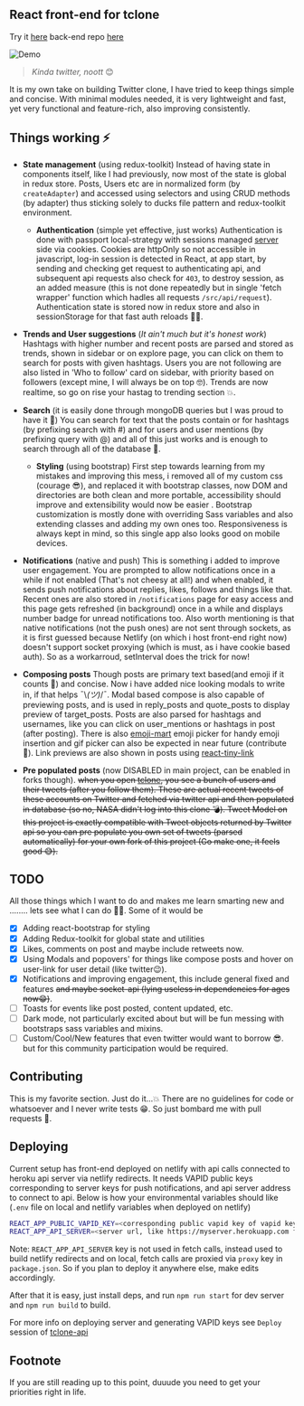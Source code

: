 ## React front-end for tclone

Try it [here](https://tclone.netlify.app)
back-end repo [here](https://github.com/muzam1l/tclone-api)

![Demo](./docs/tclone-demo2.gif)

> _Kinda twitter,  noott_ 😊

It is my own take on building Twitter clone, I have tried to keep things simple and concise. With minimal modules needed, it is very lightweight and fast, yet very functional and feature-rich, also improving consistently.

## Things working ⚡

- **State management** (using redux-toolkit)
  Instead of having state in components itself, like I had previously, now most of the state is global in redux store. Posts, Users etc are in normalized form (by `createAdapter`) and accessed using selectors and using CRUD methods (by adapter) thus sticking solely to ducks file pattern and redux-toolkit environment.

  - **Authentication** (simple yet effective, just works)
  Authentication is done with passport local-strategy with sessions managed [server](https://github.com/muzam1l/tclone-api) side via cookies. Cookies are httpOnly so not accessible in javascript, log-in session is detected in React, at app start, by sending and checking get request to authenticating api, and subsequent api requests also check for `403`, to destroy session, as an added measure (this is not done repeatedly but in single 'fetch wrapper' function which hadles all requests `/src/api/request`). Authentication state is stored now in redux store and also in sessionStorage for that fast auth reloads 🐱‍👤.

- **Trends and User suggestions** (_It ain't much but it's honest work_)
  Hashtags with higher number and recent posts are parsed and stored as trends, shown in sidebar or on explore page, you can click on them to search for posts with given hashtags. Users you are not following are also listed in 'Who to follow' card on sidebar, with priority based on followers (except mine, I will always be on top 🤓). Trends are now realtime, so go on rise your hastag to trending section 💥.

- **Search** (it is easily done through mongoDB queries but I was proud to have it 🥇)
  You can search for text that the posts contain or for hashtags (by prefixing search with #) and for users and user mentions (by prefixing query with @) and all of this just works and is enough to search through all of the database 🥳.

  - **Styling** (using bootstrap)
  First step towards learning from my mistakes and improving this mess, i removed all of my custom css (courage 😎), and replaced it with bootstrap classes, now DOM and directories are both clean and more portable, accessibility should improve and extensibility would now be easier . Bootstrap customization is mostly done with overriding Sass variables and also extending classes and adding my own ones too. Responsiveness is always kept in mind, so this single app also looks good on mobile devices.

- **Notifications** (native and push)
  This is something i added to improve user engagement. You are prompted to allow notifications once in a while if not enabled (That's not cheesy at all!) and when enabled, it sends push notifications about replies, likes, follows and things like that. Recent ones are also stored in `/notifications` page for easy access and this page gets refreshed (in background) once in a while and displays number badge for unread notifications too. Also worth mentioning is that native notifications (not the push ones) are not sent through sockets, as it is first guessed because Netlify (on which i host front-end right now) doesn't support socket proxying (which is must, as i have cookie based auth). So as a workarroud, setInterval does the trick for now!

- **Composing posts**
  Though posts are primary text based(and emoji if it counts 🥴) and concise. Now i have added nice looking modals to write in, if that helps ¯\\_(ツ)_/¯. Modal based compose is also capable of previewing posts, and is used in reply_posts and quote_posts to display preview of target_posts. Posts are also parsed for hashtags and usernames, like you can click on user_mentions or hashtags in post (after posting). There is also [emoji-mart](https://www.npmjs.com/package/emoji-mart) emoji picker for handy emoji insertion and gif picker can also be expected in near future (contribute 🥺). Link previews are also shown in posts using [react-tiny-link](https://www.npmjs.com/package/react-tiny-link)

- **Pre populated posts** (now DISABLED in main project, can be enabled in forks though).
  ~~when you open [tclone](https://tclone.netlify.app/), you see a bunch of users and their tweets (after you follow them). These are actual recent tweets of these accounts on Twitter and fetched via twitter api and then populated in database (so no, NASA didn't log into this clone 💣). Tweet Model on this project is exactly compatible with Tweet objects returned by Twitter api so you can pre populate you own set of tweets (parsed automatically) for your own fork of this project (Go make one, it feels good 😅).~~

## TODO

All those things which I want to do and makes me learn smarting new and ........ lets see what I can do 🤷‍♂️.
Some of it would be

- [x] Adding react-bootstrap for styling
- [x] Adding Redux-toolkit for global state and utilities
- [x] Likes, comments on post and maybe include retweets now.
- [x] Using Modals and popovers' for things like compose posts and hover on user-link for user detail (like twitter😉).
- [x] Notifications and improving engagement, this include general fixed and features ~~and maybe socket-api (lying useless in dependencies for ages now😁)~~.
- [ ] Toasts for events like post posted, content updated, etc.
- [ ] Dark mode, not particularly excited about but will be fun messing with bootstraps sass variables and mixins.
- [ ] Custom/Cool/New features that even twitter would want to borrow 😎. but for this community participation would be required.

## Contributing

This is my favorite section. Just do it...💥
There are no guidelines for code or whatsoever and I never write tests 😁.
So just bombard me with pull requests 🥺.

## Deploying

Current setup has front-end deployed on netlify with api calls connected to heroku api server via netlify redirects. It needs VAPID public keys corresponding to server keys for push notifications, and api server address to connect to api. Below is how your environmental variables should like (`.env` file on local and netlify variables when deployed on netlify)

```bash
REACT_APP_PUBLIC_VAPID_KEY=<corresponding public vapid key of vapid keys for push notifications>
REACT_APP_API_SERVER=<server url, like https://myserver.herokuapp.com for production>
```

Note: `REACT_APP_API_SERVER` key is not used in fetch calls, instead used to build netlify redirects and on local, fetch calls are proxied via `proxy` key in `package.json`. So if you plan to deploy it anywhere else, make edits accordingly.

After that it is easy, just install deps, and run `npm run start` for dev server and `npm run build` to build.

For more info on deploying server and generating VAPID keys see `Deploy` session of [tclone-api](https:github.com/muzam1l/tclone-api)

## Footnote

If you are still reading up to this point, duuude you need to get your priorities right in life.

